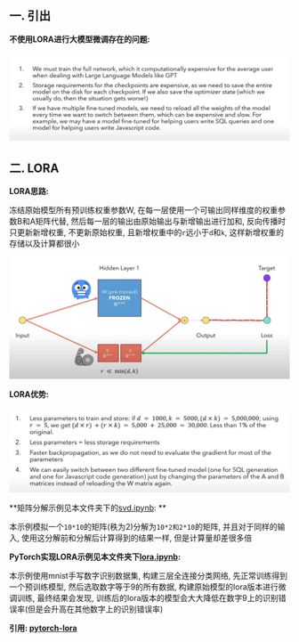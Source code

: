 ## 一. 引出

**不使用LORA进行大模型微调存在的问题:**

![](assets/1.jpg)

## 二. LORA

**LORA思路:**

冻结原始模型所有预训练权重参数W, 在每一层使用一个可输出同样维度的权重参数B和A矩阵代替, 然后每一层的输出由原始输出与新增输出进行加和, 反向传播时只更新新增权重, 不更新原始权重, 且新增权重中的`r`远小于`d`和`k`, 这样新增权重的存储以及计算都很小

![](assets/2.jpg)

**LORA优势:**

![](assets/3.jpg)

**矩阵分解示例见本文件夹下的[svd.ipynb](svd.ipynb): **

本示例模拟一个`10*10`的矩阵(秩为2)分解为`10*2和2*10`的矩阵, 并且对于同样的输入, 使用这分解前和分解后计算得到的结果一样, 但是计算量却差很多倍

**PyTorch实现LORA示例见本文件夹下[lora.ipynb](lora.ipynb):**

本示例使用mnist手写数字识别数据集, 构建三层全连接分类网络, 先正常训练得到一个预训练模型, 然后选取数字等于9的所有数据, 构建原始模型的lora版本进行微调训练, 最终结果会发现, 训练后的lora版本的模型会大大降低在数字9上的识别错误率(但是会升高在其他数字上的识别错误率)



**引用: [pytorch-lora](https://github.com/hkproj/pytorch-lora/tree/main)**











